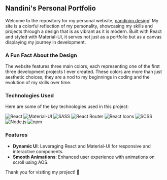 ## Nandini's Personal Portfolio

Welcome to the repository for my personal website, [nandinim.design](https://www.nandinim.design)! My site is a colorful reflection of my personality, showcasing my skills and projects through a design that is as vibrant as it is modern. Built with React and styled with Material-UI, it serves not just as a portfolio but as a canvas displaying my journey in development.

### A Fun Fact About the Design

The website features three main colors, each representing one of the first three development projects I ever created. These colors are more than just aesthetic choices; they are a nod to my beginnings in coding and the evolution of my skills over time.

### Technologies Used

Here are some of the key technologies used in this project:

<p align="left">
  <img src="https://img.shields.io/badge/React-20232A?style=for-the-badge&logo=react&logoColor=61DAFB" alt="React"/>
  <img src="https://img.shields.io/badge/Material--UI-0081CB?style=for-the-badge&logo=material-ui&logoColor=white" alt="Material-UI"/>
  <img src="https://img.shields.io/badge/Sass-CC6699?style=for-the-badge&logo=sass&logoColor=white" alt="SASS"/>
  <img src="https://img.shields.io/badge/React_Router-CA4245?style=for-the-badge&logo=react-router&logoColor=white" alt="React Router"/>
  <img src="https://img.shields.io/badge/React%20Icons-7D4CDB?style=for-the-badge&logo=react&logoColor=white" alt="React Icons"/>
  <img src="https://img.shields.io/badge/SCSS-CC6699?style=for-the-badge&logo=sass&logoColor=white" alt="SCSS"/>
  <img src="https://img.shields.io/badge/Node.js-43853D?style=for-the-badge&logo=node.js&logoColor=white" alt="Node.js"/>
  <img src="https://img.shields.io/badge/npm-CB3837?style=for-the-badge&logo=npm&logoColor=white" alt="npm"/>
</p>

### Features

- **Dynamic UI**: Leveraging React and Material-UI for responsive and interactive components.
- **Smooth Animations**: Enhanced user experience with animations on scroll using AOS.

Thank you for visiting my project! 🚀
